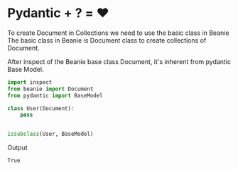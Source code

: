 # Pydantic + ? = ❤️

To create Document in Collections we need to use the basic class in Beanie 
The basic class in Beanie is Document class to create collections of Document.

After inspect of the Beanie base class Document, it's inherent from pydantic Base Model.

```python
import inspect
from beanie import Document
from pydantic import BaseModel

class User(Document):
    pass


issubclass(User, BaseModel)
```

<!-- # inspect.getmro(Document) -->
<!-- assert issubclass(User, BaseModel) -->
Output
```
True
```
<!-- 
(beanie.odm.documents.Document,
 lazy_model.parser.new.LazyModel,
 pydantic.main.BaseModel,
 beanie.odm.interfaces.setters.SettersInterface,
 beanie.odm.interfaces.inheritance.InheritanceInterface,
 beanie.odm.interfaces.find.FindInterface,
 beanie.odm.interfaces.aggregate.AggregateInterface,
 beanie.odm.interfaces.getters.OtherGettersInterface,
 object) -->